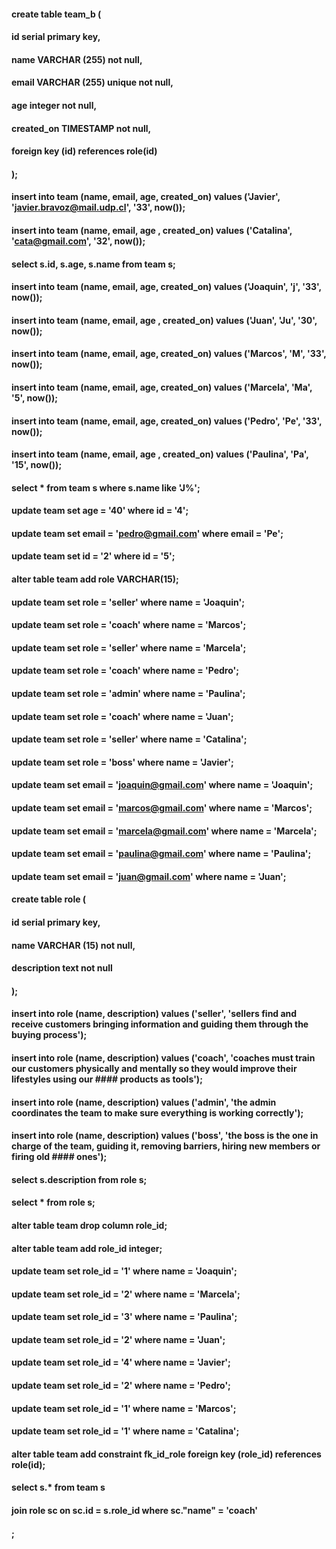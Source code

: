 #### create table team_b (
#### id serial primary key,
#### name VARCHAR (255) not null,
#### email VARCHAR (255) unique not null,
#### age integer not null,
#### created_on TIMESTAMP not null,
#### foreign key (id) references role(id)
#### );

#### insert into team (name, email, age, created_on) values ('Javier', 'javier.bravoz@mail.udp.cl', '33', now());
#### insert into team (name, email, age , created_on) values ('Catalina', 'cata@gmail.com', '32', now());

#### select s.id, s.age, s.name from team s;

#### insert into team (name, email, age,  created_on) values ('Joaquin', 'j',  '33', now());
#### insert into team (name, email, age , created_on) values ('Juan', 'Ju', '30',  now());
#### insert into team (name, email, age,  created_on) values ('Marcos', 'M', '33',  now());
#### insert into team (name, email, age,  created_on) values ('Marcela', 'Ma', '5',  now());
#### insert into team (name, email, age,  created_on) values ('Pedro', 'Pe', '33',  now());
#### insert into team (name, email, age , created_on) values ('Paulina', 'Pa', '15',  now());

#### select * from team s where s.name like 'J%';

#### update team set age = '40' where id = '4';
#### update team set email = 'pedro@gmail.com' where email = 'Pe';
#### update team set id = '2' where id = '5';

#### alter table team  add role VARCHAR(15);

#### update  team set role = 'seller' where name = 'Joaquin';
#### update  team set role = 'coach' where name = 'Marcos';
#### update  team set role = 'seller' where name = 'Marcela';
#### update team set role = 'coach' where name = 'Pedro';
#### update team set role = 'admin' where name = 'Paulina';
#### update team set role = 'coach' where name = 'Juan';
#### update team set role = 'seller' where name = 'Catalina';
#### update team set role = 'boss' where name = 'Javier';
#### update team set email = 'joaquin@gmail.com' where name = 'Joaquin';
#### update team set email = 'marcos@gmail.com' where name = 'Marcos';
#### update team set email = 'marcela@gmail.com' where name = 'Marcela';
#### update team set email = 'paulina@gmail.com' where name = 'Paulina';
#### update team set email = 'juan@gmail.com' where name = 'Juan';

#### create table role (
#### id serial primary key,
#### name VARCHAR (15) not null,
#### description text not null
#### );

#### insert into role (name, description) values ('seller', 'sellers find and receive customers bringing information and guiding them through the buying process');
#### insert into role (name, description) values ('coach', 'coaches must train our customers physically and mentally so they would improve their lifestyles using our #### products as tools');
#### insert into role (name, description) values ('admin', 'the admin coordinates the team to make sure everything is working correctly');
#### insert into role (name, description) values ('boss', 'the boss is the one in charge of the team, guiding it, removing barriers, hiring new members or firing old #### ones');

#### select s.description from role s; 
#### select * from role s;

#### alter table team drop column role_id;
#### alter table team add role_id integer;

#### update team set role_id = '1' where name = 'Joaquin';
#### update team set role_id = '2' where name = 'Marcela';
#### update team set role_id = '3' where name = 'Paulina';
#### update team set role_id = '2' where name = 'Juan';
#### update team set role_id = '4' where name = 'Javier';
#### update team set role_id = '2' where name = 'Pedro';
#### update team set role_id = '1' where name = 'Marcos';
#### update team set role_id = '1' where name = 'Catalina';

#### alter table team add constraint fk_id_role foreign key (role_id) references role(id);

#### select s.* from team s
#### join role sc on sc.id = s.role_id where sc."name" = 'coach'
#### ;
